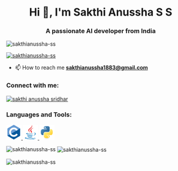 <h1 align="center">Hi 👋, I'm Sakthi Anussha S S</h1>
<h3 align="center">A passionate AI developer from India</h3>

<p align="left"> <img src="https://komarev.com/ghpvc/?username=sakthianussha-ss&label=Profile%20views&color=0e75b6&style=flat" alt="sakthianussha-ss" /> </p>

<p align="left"> <a href="https://github.com/ryo-ma/github-profile-trophy"><img src="https://github-profile-trophy.vercel.app/?username=sakthianussha-ss" alt="sakthianussha-ss" /></a> </p>

- 📫 How to reach me **sakthianussha1883@gmail.com**

<h3 align="left">Connect with me:</h3>
<p align="left">
<a href="https://linkedin.com/in/sakthi anussha sridhar" target="blank"><img align="center" src="https://raw.githubusercontent.com/rahuldkjain/github-profile-readme-generator/master/src/images/icons/Social/linked-in-alt.svg" alt="sakthi anussha sridhar" height="30" width="40" /></a>
</p>

<h3 align="left">Languages and Tools:</h3>
<p align="left"> <a href="https://www.cprogramming.com/" target="_blank" rel="noreferrer"> <img src="https://raw.githubusercontent.com/devicons/devicon/master/icons/c/c-original.svg" alt="c" width="40" height="40"/> </a> <a href="https://www.java.com" target="_blank" rel="noreferrer"> <img src="https://raw.githubusercontent.com/devicons/devicon/master/icons/java/java-original.svg" alt="java" width="40" height="40"/> </a> <a href="https://www.python.org" target="_blank" rel="noreferrer"> <img src="https://raw.githubusercontent.com/devicons/devicon/master/icons/python/python-original.svg" alt="python" width="40" height="40"/> </a> </p>

<p><img align="left" src="https://github-readme-stats.vercel.app/api/top-langs?username=sakthianussha-ss&show_icons=true&locale=en&layout=compact" alt="sakthianussha-ss" /></p>

<p>&nbsp;<img align="center" src="https://github-readme-stats.vercel.app/api?username=sakthianussha-ss&show_icons=true&locale=en" alt="sakthianussha-ss" /></p>

<p><img align="center" src="https://github-readme-streak-stats.herokuapp.com/?user=sakthianussha-ss&" alt="sakthianussha-ss" /></p>
